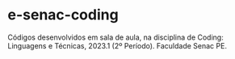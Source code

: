 # e-senac-coding
Códigos desenvolvidos em sala de aula, na disciplina de Coding: Linguagens e Técnicas, 2023.1 (2º Período). Faculdade Senac PE.
